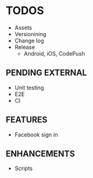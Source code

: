 # TODOS

- Assets
- Versionining
- Change log
- Release
  - Android, iOS, CodePush

## PENDING EXTERNAL

- Unit testing
- E2E
- CI

## FEATURES

- Facebook sign in

## ENHANCEMENTS

- Scripts
